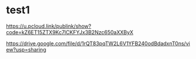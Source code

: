 # test1

https://u.pcloud.link/publink/show?code=kZ6ET15ZTX9Kc7lCKFYJx3B2Nzc650aXXByX


https://drive.google.com/file/d/1rQT83pqTW2L6V1YFB240odBdadxnT0ns/view?usp=sharing
